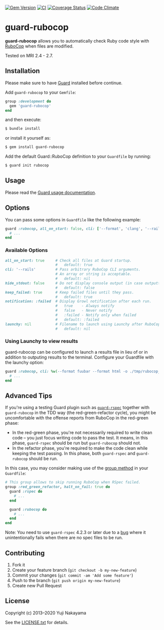 [![Gem Version](https://badge.fury.io/rb/guard-rubocop.svg)](http://badge.fury.io/rb/guard-rubocop)
[![CI](https://github.com/yujinakayama/guard-rubocop/workflows/CI/badge.svg)](https://github.com/yujinakayama/guard-rubocop/actions)
[![Coverage Status](https://coveralls.io/repos/yujinakayama/guard-rubocop/badge.svg?branch=master&service=github)](https://coveralls.io/github/yujinakayama/guard-rubocop?branch=master)
[![Code Climate](https://codeclimate.com/github/yujinakayama/guard-rubocop/badges/gpa.svg)](https://codeclimate.com/github/yujinakayama/guard-rubocop)

# guard-rubocop

**guard-rubocop** allows you to automatically check Ruby code style with [RuboCop](https://github.com/rubocop-hq/rubocop) when files are modified.

Tested on MRI 2.4 - 2.7.

## Installation

Please make sure to have [Guard](https://github.com/guard/guard) installed before continue.

Add `guard-rubocop` to your `Gemfile`:

```ruby
group :development do
  gem 'guard-rubocop'
end
```

and then execute:

```sh
$ bundle install
```

or install it yourself as:

```sh
$ gem install guard-rubocop
```

Add the default Guard::RuboCop definition to your `Guardfile` by running:

```sh
$ guard init rubocop
```

## Usage

Please read the [Guard usage documentation](https://github.com/guard/guard#readme).

## Options

You can pass some options in `Guardfile` like the following example:

```ruby
guard :rubocop, all_on_start: false, cli: ['--format', 'clang', '--rails'] do
  # ...
end
```

### Available Options

```ruby
all_on_start: true     # Check all files at Guard startup.
                       #   default: true
cli: '--rails'         # Pass arbitrary RuboCop CLI arguments.
                       # An array or string is acceptable.
                       #   default: nil
hide_stdout: false     # Do not display console output (in case outputting to file).
                       #   default: false
keep_failed: true      # Keep failed files until they pass.
                       #   default: true
notification: :failed  # Display Growl notification after each run.
                       #   true    - Always notify
                       #   false   - Never notify
                       #   :failed - Notify only when failed
                       #   default: :failed
launchy: nil           # Filename to launch using Launchy after RuboCop runs.
                       #   default: nil
```

### Using Launchy to view results

guard-rubocop can be configured to launch a results file in lieu of or in addition to outputing results to the terminal.
Configure your Guardfile with the launchy option:

``` ruby
guard :rubocop, cli: %w(--format fuubar --format html -o ./tmp/rubocop_results.html), launchy: './tmp/rubocop_results.html' do
  # ...
end
```

## Advanced Tips

If you're using a testing Guard plugin such as [`guard-rspec`](https://github.com/guard/guard-rspec) together with `guard-rubocop` in the TDD way (the red-green-refactor cycle),
you might be uncomfortable with the offense reports from RuboCop in the red-green phase:

* In the red-green phase, you're not necessarily required to write clean code – you just focus writing code to pass the test. It means, in this phase, `guard-rspec` should be run but `guard-rubocop` should not.
* In the refactor phase, you're required to make the code clean while keeping the test passing. In this phase, both `guard-rspec` and `guard-rubocop` should be run.

In this case, you may consider making use of the [group method](https://github.com/guard/guard/wiki/Guardfile-DSL---Configuring-Guard#group) in your `Guardfile`:

```ruby
# This group allows to skip running RuboCop when RSpec failed.
group :red_green_refactor, halt_on_fail: true do
  guard :rspec do
    # ...
  end

  guard :rubocop do
    # ...
  end
end
```

Note: You need to use `guard-rspec` 4.2.3 or later due to a [bug](https://github.com/guard/guard-rspec/pull/234) where it unintentionally fails when there are no spec files to be run.

## Contributing

1. Fork it
2. Create your feature branch (`git checkout -b my-new-feature`)
3. Commit your changes (`git commit -am 'Add some feature'`)
4. Push to the branch (`git push origin my-new-feature`)
5. Create new Pull Request

## License

Copyright (c) 2013–2020 Yuji Nakayama

See the [LICENSE.txt](LICENSE.txt) for details.
